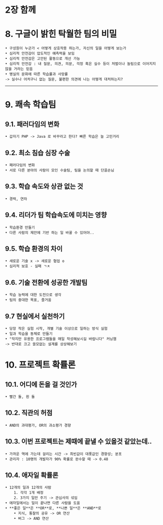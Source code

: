 2장 함께
============
# 8. 구글이 밝힌 탁월한 팀의 비밀
    • 구성원이 누군가 < 어떻게 상호작용 하는가, 자신의 일을 어떻게 보는가
    • 심리적 안전감이 압도적인 예측력을 보임
    • 심리적 안전감은 고안된 활동으로 개선 가능
    • 심리적 안전감 : 내 질문, 의견, 의문, 걱정 혹은 실수 등이 처벌이나 놀림으로 이어지지 않을 거라는 믿음
    • 병실의 문화에 따른 학습률과 사망률
    -> 실수나 어처구니 없는 질문, 불편한 의견에 나는 어떻게 대처하는지?
***

# 9. 쾌속 학습팀
## 9.1. 패러다임의 변화
    • 갑자기 PHP -> Java 로 바꾸라고 한다? 빠른 학습은 늘 고민거리
## 9.2. 최소 침습 심장 수술
    • 패러다임의 변화
    • 서로 다른 분야의 사람이 모인 수술팀, 팀을 논의할 때 단골손님
## 9.3. 학습 속도와 상관 없는 것
    • 경력, 연차
## 9.4. 리더가 팀 학습속도에 미치는 영향
    • 학습환경 만들기
    • 다른 사람의 제안에 기반 하는 일 바꿀 수 있어야..
## 9.5. 학습 환경의 차이
    • 새로운 기술 x -> 새로운 협업 o
    • 심리적 보호 - 실패 ㄱㅊ
## 9.6. 기술 전환에 성공한 개발팀
    • 학습 능력에 대한 도전으로 생각
    • 팀의 중대한 목표, 즐거움
## 9.7 현실에서 실천하기
    • 당장 작은 실험 시작, 개별 기술 이상으로 일하는 방식 실험
    • 일과 학습을 동체로 만들기
    • "작지만 유용한 프로그램들을 매일 작성해보시길 바랍니다" 커닝햄
    -> 반대로 크고 쓸모없는 설계를 상상해보기

# 10. 프로젝트 확률론
## 10.1. 어디에 돈을 걸 것인가
    • 빨간 돌, 흰 돌
## 10.2. 직관의 허점
    • AND의 과대평가, OR의 과소평가 경향
## 10.3. 이번 프로젝트는 제때에 끝낼 수 있을것 같았는데..
    • 가까운 역에 가는데 걸리는 시간 -> 최빈값이 대푯값인 경향성; 분포
    • 관리자 : 10명의 개발자가 90% 확률로 완수할 때 -> 0.48
## 10.4. 애자일 확률론
    • 12개의 일과 12개의 사람
        1. 각각 1개 배정
        2. 3가지 일만 주기 -> 관심사의 섞임
    • 애자일에서는 일이 끝나면 다른 사람을 도움
    • **좋은 일**은 **OR**로, **나쁜 일**은 **AND**로
        • 지식, 통찰의 공유 -> OR 연산  
        • 버그 -> AND 연산